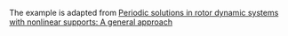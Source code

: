 The example is adapted from [Periodic solutions in rotor dynamic systems with nonlinear supports: A general approach](https://doi.org/10.1115/1.3269840)
